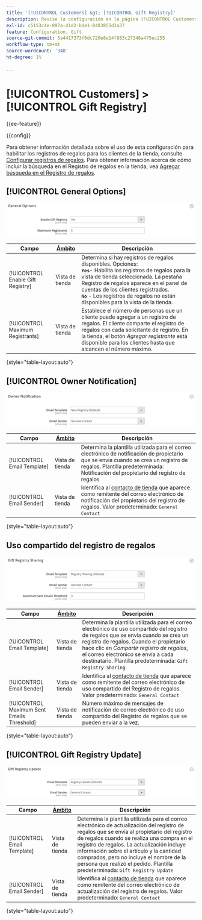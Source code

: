 ```yaml
---
title: '[!UICONTROL Customers] &gt; [!UICONTROL Gift Registry]'
description: Revise la configuración en la página [!UICONTROL Customers] &gt; [!UICONTROL Gift Registry] del administrador de Commerce.
exl-id: c5153c4e-897a-41d2-bde1-8483855d1a37
feature: Configuration, Gift
source-git-commit: 5a4417373f6dc720e8e14f883c27348a475ec255
workflow-type: tm+mt
source-wordcount: '348'
ht-degree: 1%

---
```


# [!UICONTROL Customers] > [!UICONTROL Gift Registry]

{{ee-feature}}

{{config}}

Para obtener información detallada sobre el uso de esta configuración para habilitar los registros de regalos para los clientes de la tienda, consulte [Configurar registros de regalos](../../merchandising-promotions/gift-registry-configure.md). Para obtener información acerca de cómo incluir la búsqueda en el Registro de regalos en la tienda, vea [Agregar búsqueda en el Registro de regalos](../../merchandising-promotions/gift-registry-search.md).

## [!UICONTROL General Options]

![Opciones generales](./assets/gift-registry-general-options.png)<!-- zoom -->

<!-- [General Options](https://experienceleague.adobe.com/es/docs/commerce-admin/marketing/merchandising/gift-registry/gift-registry-configure) -->

| Campo | [Ámbito](../../getting-started/websites-stores-views.md#scope-settings) | Descripción |
|--- |--- |--- |
| [!UICONTROL Enable Gift Registry] | Vista de tienda | Determina si hay registros de regalos disponibles. Opciones: <br/>**`Yes`**- Habilita los registros de regalos para la vista de tienda seleccionada. La pestaña Registro de regalos aparece en el panel de cuentas de los clientes registrados.<br/>**`No`** - Los registros de regalos no están disponibles para la vista de la tienda. |
| [!UICONTROL Maximum Registrants] | Vista de tienda | Establece el número de personas que un cliente puede agregar a un registro de regalos. El cliente comparte el registro de regalos con cada solicitante de registro. En la tienda, el botón _Agregar registrante_ está disponible para los clientes hasta que alcancen el número máximo. |

{style="table-layout:auto"}

## [!UICONTROL Owner Notification]

![Notificación de propietario](./assets/gift-registry-owner-notification.png)<!-- zoom -->

<!-- [Owner Notification](https://experienceleague.adobe.com/es/docs/commerce-admin/marketing/merchandising/gift-registry/gift-registry-configure) -->

| Campo | [Ámbito](../../getting-started/websites-stores-views.md#scope-settings) | Descripción |
|--- |--- |--- |
| [!UICONTROL Email Template] | Vista de tienda | Determina la plantilla utilizada para el correo electrónico de notificación de propietario que se envía cuando se crea un registro de regalos. Plantilla predeterminada: Notificación del propietario del registro de regalos |
| [!UICONTROL Email Sender] | Vista de tienda | Identifica al [contacto de tienda](../../getting-started/store-details.md#store-email-addresses) que aparece como remitente del correo electrónico de notificación del propietario del registro de regalos. Valor predeterminado: `General Contact` |

{style="table-layout:auto"}

## Uso compartido del registro de regalos

![Uso compartido del registro de regalos](./assets/gift-registry-gift-registry-sharing.png)<!-- zoom -->

<!-- Gift Registry Sharing](https://experienceleague.adobe.com/es/docs/commerce-admin/marketing/merchandising/gift-registry/gift-registry-configure) -->

| Campo | [Ámbito](../../getting-started/websites-stores-views.md#scope-settings) | Descripción |
|--- |--- |--- |
| [!UICONTROL Email Template] | Vista de tienda | Determina la plantilla utilizada para el correo electrónico de uso compartido del registro de regalos que se envía cuando se crea un registro de regalos. Cuando el propietario hace clic en _Compartir registro de regalos_, el correo electrónico se envía a cada destinatario. Plantilla predeterminada: `Gift Registry Sharing` |
| [!UICONTROL Email Sender] | Vista de tienda | Identifica al [contacto de tienda](../../getting-started/store-details.md#store-email-addresses) que aparece como remitente del correo electrónico de uso compartido del Registro de regalos. Valor predeterminado: `General Contact` |
| [!UICONTROL Maximum Sent Emails Threshold] | Vista de tienda | Número máximo de mensajes de notificación de correo electrónico de uso compartido del Registro de regalos que se pueden enviar a la vez. |

{style="table-layout:auto"}

## [!UICONTROL Gift Registry Update]

![Actualización del Registro de regalos](./assets/gift-registry-gift-registry-update.png)<!-- zoom -->

<!-- [Gift Registry Update](https://experienceleague.adobe.com/es/docs/commerce-admin/marketing/merchandising/gift-registry/gift-registry-configure) -->

| Campo | [Ámbito](../../getting-started/websites-stores-views.md#scope-settings) | Descripción |
|--- |--- |--- |
| [!UICONTROL Email Template] | Vista de tienda | Determina la plantilla utilizada para el correo electrónico de actualización del registro de regalos que se envía al propietario del registro de regalos cuando se realiza una compra en el registro de regalos. La actualización incluye información sobre el artículo y la cantidad comprados, pero no incluye el nombre de la persona que realizó el pedido. Plantilla predeterminada: `Gift Registry Update` |
| [!UICONTROL Email Sender] | Vista de tienda | Identifica al [contacto de tienda](../../getting-started/store-details.md#store-email-addresses) que aparece como remitente del correo electrónico de actualización del registro de regalos. Valor predeterminado: `General Contact` |

{style="table-layout:auto"}
